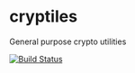 ﻿cryptiles
=========

General purpose crypto utilities

[![Build Status](https://secure.travis-ci.org/hueniverse/cryptiles.png)](http://travis-ci.org/hueniverse/cryptiles)
